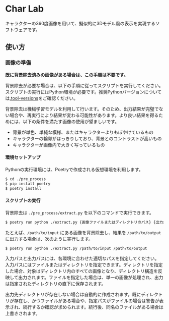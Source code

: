 # Char Lab

キャラクターの360度画像を用いて、擬似的に3Dモデル風の表示を実現するソフトウェアです。

## 使い方

### 画像の準備

**既に背景除去済みの画像がある場合は、この手順は不要です。**

背景除去が必要な場合は、以下の手順に従ってスクリプトを実行してください。スクリプトの実行にはPython環境が必要です。推奨Pythonバージョンについては[.tool-versions](./.tool-versions)をご確認ください。

背景除去は機械学習モデルを利用して行います。そのため、出力結果が完璧でない場合や、再実行により結果が変わる可能性があります。より良い結果を得るためには、以下の条件を満たす画像の使用が望ましいです。

- 背景が単色、単純な模様、またはキャラクターよりもぼやけているもの
- キャラクターの輪郭がはっきりしており、背景とのコントラストが高いもの
- キャラクターが画像内で大きく写っているもの

#### 環境セットアップ

Pythonの実行環境には、Poetryで作成される仮想環境を利用します。

```bash
$ cd ./pre_process
$ pip install poetry
$ poetry install
```

#### スクリプトの実行

背景除去は `./pre_process/extract.py` を以下のコマンドで実行できます。

```bash
$ poetry run python ./extract.py {画像ファイルまたはディレクトリのパス} {出力先ディレクトリのパス}
```

たとえば、`/path/to/input` にある画像を背景除去し、結果を `/path/to/output` に出力する場合は、次のように実行します。

```bash
$ poetry run python ./extract.py /path/to/input /path/to/output
```

入力パスと出力パスには、各環境に合わせた適切なパスを指定してください。  
入力パスにはファイルまたはディレクトリを指定できます。ディレクトリを指定した場合、対象はディレクトリ内のすべての画像となり、ディレクトリ構造を反映して出力されます。ファイルを指定した場合は、単一の画像が処理され、出力は指定されたディレクトリの直下に保存されます。  

出力先ディレクトリが存在しない場合は自動的に作成されます。既にディレクトリが存在し、かつファイルがある場合や、指定パスがファイルの場合は警告が表示され、続行するか確認が求められます。続行後、同名のファイルがある場合は上書きされます。
